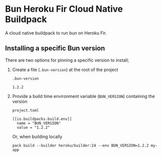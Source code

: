 # Bun Heroku Fir Cloud Native Buildpack

A cloud native buildpack to run bun on Heroku Fir.

## Installing a specific Bun version

There are two options for pinning a specific version to install;
1. Create a file (`.bun-version`) at the root of the project

    `.bun-version`
    ```
    1.2.2
    ```

2. Provide a build time environment variable (`BUN_VERSION`) containing the version

    `project.toml`
    ```
    [[io.buildpacks.build.env]]
      name = "BUN_VERSION"
      value = "1.2.2"
    ```

    Or, when building locally

    ```
    pack build --builder heroku/builder:24 --env BUN_VERSION=1.2.2 my-app
    ```
